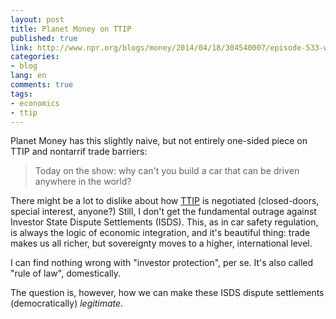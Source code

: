 ```yaml
---
layout: post
title: Planet Money on TTIP
published: true
link: http://www.npr.org/blogs/money/2014/04/18/304540007/episode-533-why-cars-from-europe-and-the-us-just-can-t-get-along
categories:
- blog
lang: en
comments: true
tags:
- economics
- ttip
---
```


Planet Money has this slightly naive, but not entirely one-sided piece on TTIP and nontarrif trade barriers:

> Today on the show: why can't you build a car that can be driven anywhere in the world?

There might be a lot to dislike about how [TTIP](http://en.wikipedia.org/wiki/Transatlantic_Trade_and_Investment_Partnership) is negotiated (closed-doors, special interest, anyone?)
Still, I don't get the fundamental outrage against Investor State Dispute Settlements (ISDS).
This, as in car safety regulation, is always the logic of economic integration, and it's beautiful thing: trade makes us all richer, but sovereignty moves to a higher, international level.

I can find nothing wrong with "investor protection", per se.
It's also called "rule of law", domestically.

The question is, however, how we can make these ISDS dispute settlements (democratically) *legitimate*.